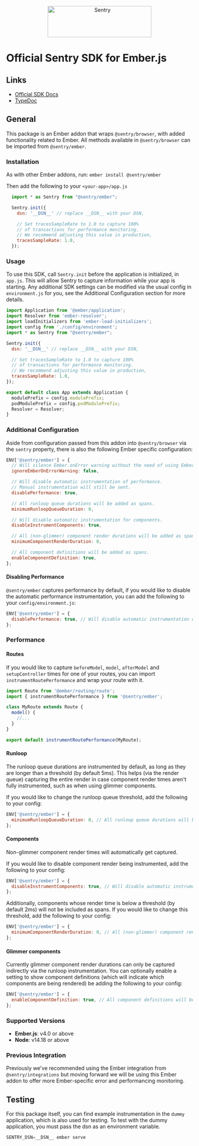 <p align="center">
  <a href="https://sentry.io/?utm_source=github&utm_medium=logo" target="_blank">
    <img src="https://sentry-brand.storage.googleapis.com/sentry-wordmark-dark-280x84.png" alt="Sentry" width="280" height="84">
  </a>
</p>

# Official Sentry SDK for Ember.js

## Links

- [Official SDK Docs](https://docs.sentry.io/quickstart/)
- [TypeDoc](http://getsentry.github.io/sentry-javascript/)

## General

This package is an Ember addon that wraps `@sentry/browser`, with added functionality related to Ember. All methods available in
`@sentry/browser` can be imported from `@sentry/ember`.

### Installation

As with other Ember addons, run:
`ember install @sentry/ember`

Then add the following to your `<your-app>/app.js`

```javascript
  import * as Sentry from "@sentry/ember";

  Sentry.init({
    dsn: '__DSN__' // replace __DSN__ with your DSN,

    // Set tracesSampleRate to 1.0 to capture 100%
    // of transactions for performance monitoring.
    // We recommend adjusting this value in production,
    tracesSampleRate: 1.0,
  });
```

### Usage

To use this SDK, call `Sentry.init` before the application is initialized, in `app.js`. This will allow Sentry to capture information while your app is starting.
Any additional SDK settings can be modified via the usual config in `environment.js` for you, see the Additional Configuration section for more details.

```javascript
import Application from '@ember/application';
import Resolver from 'ember-resolver';
import loadInitializers from 'ember-load-initializers';
import config from './config/environment';
import * as Sentry from "@sentry/ember";

Sentry.init({
  dsn: '__DSN__' // replace __DSN__ with your DSN,

  // Set tracesSampleRate to 1.0 to capture 100%
  // of transactions for performance monitoring.
  // We recommend adjusting this value in production,
  tracesSampleRate: 1.0,
});

export default class App extends Application {
  modulePrefix = config.modulePrefix;
  podModulePrefix = config.podModulePrefix;
  Resolver = Resolver;
}
```

### Additional Configuration

Aside from configuration passed from this addon into `@sentry/browser` via the `sentry` property, there is also the following Ember specific configuration:

```javascript
ENV['@sentry/ember'] = {
  // Will silence Ember.onError warning without the need of using Ember debugging tools.
  ignoreEmberOnErrorWarning: false,

  // Will disable automatic instrumentation of performance.
  // Manual instrumentation will still be sent.
  disablePerformance: true,

  // All runloop queue durations will be added as spans.
  minimumRunloopQueueDuration: 0,

  // Will disable automatic instrumentation for components.
  disableInstrumentComponents: true,

  // All (non-glimmer) component render durations will be added as spans.
  minimumComponentRenderDuration: 0,

  // All component definitions will be added as spans.
  enableComponentDefinition: true,
};
```

#### Disabling Performance


`@sentry/ember` captures performance by default, if you would like to disable the automatic performance instrumentation, you can add the following to your `config/environment.js`:

```javascript
ENV['@sentry/ember'] = {
  disablePerformance: true, // Will disable automatic instrumentation of performance. Manual instrumentation will still be sent.
};
```


### Performance

#### Routes

If you would like to capture `beforeModel`, `model`, `afterModel` and `setupController` times for one of your routes,
you can import `instrumentRoutePerformance` and wrap your route with it.

```javascript
import Route from '@ember/routing/route';
import { instrumentRoutePerformance } from '@sentry/ember';

class MyRoute extends Route {
  model() {
    //...
  }
}

export default instrumentRoutePerformance(MyRoute);
```

#### Runloop

The runloop queue durations are instrumented by default, as long as they are longer than a threshold (by default 5ms).
This helps (via the render queue) capturing the entire render in case component render times aren't fully instrumented,
such as when using glimmer components.

If you would like to change the runloop queue threshold, add the following to your config:

```javascript
ENV['@sentry/ember'] = {
  minimumRunloopQueueDuration: 0, // All runloop queue durations will be added as spans.
};
```

#### Components

Non-glimmer component render times will automatically get captured.

If you would like to disable component render being instrumented, add the following to your config:

```javascript
ENV['@sentry/ember'] = {
  disableInstrumentComponents: true, // Will disable automatic instrumentation for components.
};
```

Additionally, components whose render time is below a threshold (by default 2ms) will not be included as spans.
If you would like to change this threshold, add the following to your config:

```javascript
ENV['@sentry/ember'] = {
  minimumComponentRenderDuration: 0, // All (non-glimmer) component render durations will be added as spans.
};
```

#### Glimmer components

Currently glimmer component render durations can only be captured indirectly via the runloop instrumentation. You can
optionally enable a setting to show component definitions (which will indicate which components are being rendered) be
adding the following to your config:

```javascript
ENV['@sentry/ember'] = {
  enableComponentDefinition: true, // All component definitions will be added as spans.
};
```

### Supported Versions

* **Ember.js**: v4.0 or above
* **Node**: v14.18 or above

### Previous Integration

Previously we've recommended using the Ember integration from `@sentry/integrations` but moving forward we will be using
this Ember addon to offer more Ember-specific error and performancing monitoring.

## Testing

For this package itself, you can find example instrumentation in the `dummy` application, which is also used for testing.
To test with the dummy application, you must pass the dsn as an environment variable.

```javascript
SENTRY_DSN=__DSN__ ember serve
```
